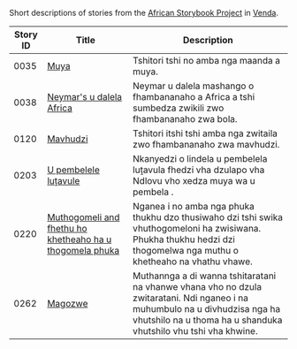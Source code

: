 Short descriptions of stories from the [African Storybook Project](http://my.africanstorybook.org) in [Venda](https://github.com/global-asp/asp-source/tree/master/ve).

Story ID | Title | Description
-------- | ----- | -----------
0035 | [Muya](http://my.africanstorybook.org/stories/muya) | Tshitori tshi no amba nga maanda a muya.
0038 | [Neymar's u dalela Africa](http://my.africanstorybook.org/stories/neymars-u-dalela-africa) | Neymar u dalela mashango o fhambananaho a Africa a tshi sumbedza zwikili zwo fhambananaho zwa bola.
0120 | [Mavhudzi](http://my.africanstorybook.org/stories/mavhudzi-0) | Tshitori itshi tshi amba nga zwitaila zwo fhambananaho zwa mavhudzi. 
0203 | [U pembelele luṱavule](http://my.africanstorybook.org/stories/u-pembelele-lu%E1%B9%B1avule) | Nkanyedzi o lindela u pembelela luṱavula fhedzi vha dzulapo vha Ndlovu vho xedza muya wa u pembela .
0220 | [Muthogomeli and fhethu ho khetheaho ha u thogomela phuka](http://my.africanstorybook.org/stories/muthogomeli) | Nganea i no amba nga phuka thukhu dzo thusiwaho dzi tshi swika vhuthogomeloni ha zwisiwana. Phukha thukhu hedzi dzi thogomelwa nga muthu o khetheaho na vhathu vhawe.
0262 | [Magozwe](http://my.africanstorybook.org/stories/magozwe-4) | Muthannga a di wanna tshitaratani na vhanwe vhana vho no dzula zwitaratani. Ndi nganeo i na muhumbulo na u divhudzisa nga ha vhutshilo na u thoma ha u shanduka vhutshilo vhu tshi vha khwine.
